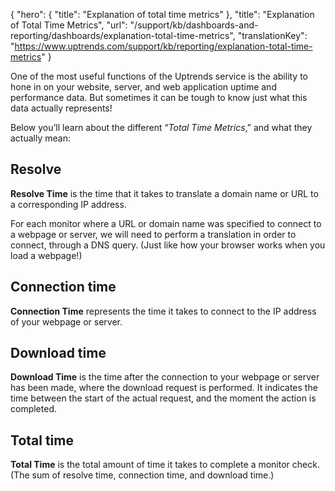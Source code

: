 {
  "hero": {
    "title": "Explanation of total time metrics"
  },
  "title": "Explanation of Total Time Metrics",
  "url": "/support/kb/dashboards-and-reporting/dashboards/explanation-total-time-metrics",
  "translationKey": "https://www.uptrends.com/support/kb/reporting/explanation-total-time-metrics"
}

One of the most useful functions of the Uptrends service is the ability to hone in on your website, server, and web application uptime and performance data. But sometimes it can be tough to know just what this data actually represents!

Below you’ll learn about the different “*Total Time Metrics*,” and what they actually mean:

## Resolve

**Resolve Time** is the time that it takes to translate a domain name or URL to a corresponding IP address.

For each monitor where a URL or domain name was specified to connect to a webpage or server, we will need to perform a translation in order to connect, through a DNS query. (Just like how your browser works when you load a webpage!)

## Connection time

**Connection Time** represents the time it takes to connect to the IP address of your webpage or server.

## Download time

**Download Time** is the time after the connection to your webpage or server has been made, where the download request is performed. It indicates the time between the start of the actual request, and the moment the action is completed.

## Total time

**Total Time** is the total amount of time it takes to complete a monitor check. (The sum of resolve time, connection time, and download time.)
